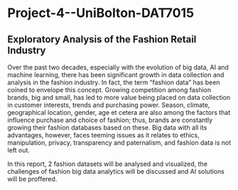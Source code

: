 # Project-4--UniBolton-DAT7015
## Exploratory Analysis of the Fashion Retail Industry
Over the past two decades, especially with the evolution of big data, AI and machine learning, there has been significant growth in data collection and analysis in the fashion industry. In fact, the term “fashion data” has been coined to envelope this concept. Growing competition among fashion brands, big and small, has led to more value being placed on data collection in customer interests, trends and purchasing power. Season, climate, geographical location, gender, age et cetera are also among the factors that influence purchase and choice of fashion; thus, brands are constantly growing their fashion databases based on these. Big data with all its advantages, however, faces teeming issues as it relates to ethics, manipulation, privacy, transparency and paternalism, and fashion data is not left out. 

In this report, 2 fashion datasets will be analysed and visualized, the challenges of fashion big data analytics will be discussed and AI solutions will be proffered.
